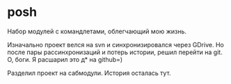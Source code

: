 # posh
Набор модулей с командлетами, облегчающий мою жизнь.


Изначально проект велся  на svn и синхронизировался через GDrive. Но после пары рассинхронизаций и потерь истории, решил перейти на git.
О, боги. Я расшарил это д* на github=)

Разделил проект на сабмодули. История осталась тут.